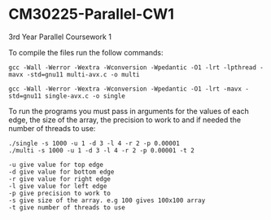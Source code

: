 # CM30225-Parallel-CW1
3rd Year Parallel Coursework 1

To compile the files run the follow commands:
  ```shell
  gcc -Wall -Werror -Wextra -Wconversion -Wpedantic -O1 -lrt -lpthread -mavx -std=gnu11 multi-avx.c -o multi

  gcc -Wall -Werror -Wextra -Wconversion -Wpedantic -O1 -lrt -mavx -std=gnu11 single-avx.c -o single
  ```

To run the programs you must pass in arguments for the values of each edge, the size of the array, the precision to work to and if needed the number of threads to use:
  ```shell
  ./single -s 1000 -u 1 -d 3 -l 4 -r 2 -p 0.00001
  ./multi -s 1000 -u 1 -d 3 -l 4 -r 2 -p 0.00001 -t 2
  ```
  ```shell
  -u give value for top edge
  -d give value for bottom edge
  -r give value for right edge
  -l give value for left edge
  -p give precision to work to
  -s give size of the array. e.g 100 gives 100x100 array
  -t give number of threads to use
  ```